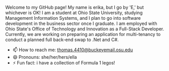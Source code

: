 Welcome to my GitHub page! My name is erika, but I go by 'E,' but whichever is OK! I am a student at Ohio State University, studying Management Information Systems, and I plan to go into software development in the business sector once I graduate. I am employed with Ohio State's Office of Technology and Innovation as a Full-Stack Developer. Currently, we are working on preparing an application for multi-tenancy to conduct a planned full back-end swap to .Net and C#. 

- 📫 How to reach me: thomas.4410@buckeyemail.osu.edu
- 😄 Pronouns: she/her/hers/ella
- ⚡ Fun fact: i have a collection of Formula 1 legos!
